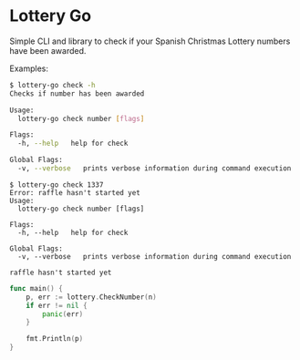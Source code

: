 # Lottery Go

Simple CLI and library to check if your Spanish Christmas Lottery numbers have been awarded.

Examples:

```bash
$ lottery-go check -h
Checks if number has been awarded

Usage:
  lottery-go check number [flags]

Flags:
  -h, --help   help for check

Global Flags:
  -v, --verbose   prints verbose information during command execution
```

```
$ lottery-go check 1337
Error: raffle hasn't started yet
Usage:
  lottery-go check number [flags]

Flags:
  -h, --help   help for check

Global Flags:
  -v, --verbose   prints verbose information during command execution

raffle hasn't started yet
```

```go
func main() {
	p, err := lottery.CheckNumber(n)
	if err != nil {
		panic(err)
	}

	fmt.Println(p)
}
```
